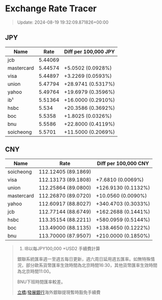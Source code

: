 # Exchange Rate Tracer

> Update: 2024-08-19 19:32:09.871826+00:00

## JPY

| Name       |    Rate | Diff per 100,000 JPY   |
|------------|---------|------------------------|
| jcb        | 5.44069 |                        |
| mastercard | 5.44574 | +5.0502 (0.0928%)      |
| visa       | 5.44897 | +3.2269 (0.0593%)      |
| union      | 5.47794 | +28.9741 (0.5317%)     |
| yahoo      | 5.49764 | +19.6979 (0.3596%)     |
| ib¹        | 5.51364 | +16.0000 (0.2910%)     |
| hsbc       | 5.534   | +20.3586 (0.3692%)     |
| boc        | 5.5358  | +1.8025 (0.0326%)      |
| bnu        | 5.5586  | +22.8000 (0.4119%)     |
| soicheong  | 5.5701  | +11.5000 (0.2069%)     |

## CNY

| Name       | Rate                | Diff per 100,000 CNY   |
|------------|---------------------|------------------------|
| soicheong  | 112.12405	(89.1869) |                        |
| visa       | 112.13173	(89.1808) | +7.6810 (0.0069%)      |
| union      | 112.25864	(89.0800) | +126.9130 (0.1132%)    |
| mastercard | 112.26870	(89.0720) | +10.0560 (0.0090%)     |
| yahoo      | 112.60917	(88.8027) | +340.4703 (0.3033%)    |
| jcb        | 112.77144	(88.6749) | +162.2688 (0.1441%)    |
| hsbc       | 113.35154	(88.2211) | +580.0959 (0.5144%)    |
| boc        | 113.49000	(88.1135) | +138.4650 (0.1222%)    |
| bnu        | 113.70000	(87.9507) | +210.0000 (0.1850%)    |


> 1. IB以每JPY100,000 +USD2 手續費計算
>
> 銀聯系統匯率週一至週五每日更新，週六周日延用週五匯率。如無特殊情況，部分歐系貨幣匯率生效時間為北京時間16:30，其他貨幣匯率生效時間為北京時間11:00。
>
> BNU下班時間匯率較差。
>
> [立橋](https://www.wlbank.com.mo/uploads/ueditor/file/20181211/1544536513900230.pdf)/[發展銀行](https://www.mdb.com.mo/Service_Charges_20230728.pdf)海外銀聯提現暫時豁免手續費


